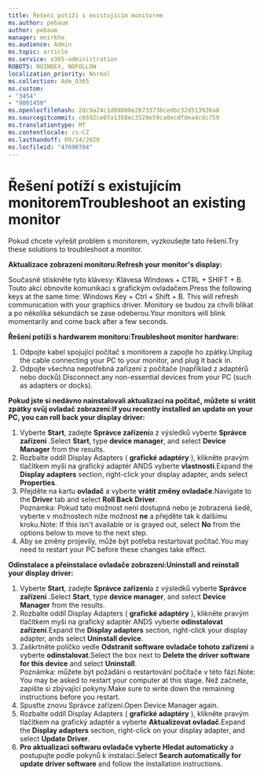 ```yaml
---
title: Řešení potíží s existujícím monitorem
ms.author: pebaum
author: pebaum
manager: mnirkhe
ms.audience: Admin
ms.topic: article
ms.service: o365-administration
ROBOTS: NOINDEX, NOFOLLOW
localization_priority: Normal
ms.collection: Adm_O365
ms.custom:
- "3454"
- "9001450"
ms.openlocfilehash: 2dc9a24c1d0d808e26733738cedbc32d513926a0
ms.sourcegitcommit: c6692ce0fa1358ec3529e59ca0ecdfdea4cdc759
ms.translationtype: MT
ms.contentlocale: cs-CZ
ms.lasthandoff: 09/14/2020
ms.locfileid: "47690704"
---
```

# <a name="troubleshoot-an-existing-monitor"></a><span data-ttu-id="d9126-102">Řešení potíží s existujícím monitorem</span><span class="sxs-lookup"><span data-stu-id="d9126-102">Troubleshoot an existing monitor</span></span>

<span data-ttu-id="d9126-103">Pokud chcete vyřešit problém s monitorem, vyzkoušejte tato řešení.</span><span class="sxs-lookup"><span data-stu-id="d9126-103">Try these solutions to troubleshoot a monitor.</span></span> 

<span data-ttu-id="d9126-104">**Aktualizace zobrazení monitoru:**</span><span class="sxs-lookup"><span data-stu-id="d9126-104">**Refresh your monitor's display:**</span></span>

<span data-ttu-id="d9126-105">Současně stiskněte tyto klávesy: Klávesa Windows + CTRL + SHIFT + B. Touto akcí obnovíte komunikaci s grafickým ovladačem.</span><span class="sxs-lookup"><span data-stu-id="d9126-105">Press the following keys at the same time: Windows Key  + Ctrl + Shift + B. This will refresh communication with your graphics driver.</span></span> <span data-ttu-id="d9126-106">Monitory se budou za chvíli blikat a po několika sekundách se zase odeberou.</span><span class="sxs-lookup"><span data-stu-id="d9126-106">Your monitors will blink momentarily and come back after a few seconds.</span></span>

<span data-ttu-id="d9126-107">**Řešení potíží s hardwarem monitoru:**</span><span class="sxs-lookup"><span data-stu-id="d9126-107">**Troubleshoot monitor hardware:**</span></span>

1. <span data-ttu-id="d9126-108">Odpojte kabel spojující počítač s monitorem a zapojte ho zpátky.</span><span class="sxs-lookup"><span data-stu-id="d9126-108">Unplug the cable connecting your PC to your monitor, and plug it back in.</span></span>
2. <span data-ttu-id="d9126-109">Odpojte všechna nepotřebná zařízení z počítače (například z adaptérů nebo docků).</span><span class="sxs-lookup"><span data-stu-id="d9126-109">Disconnect any non-essential devices from your PC (such as adapters or docks).</span></span>

<span data-ttu-id="d9126-110">**Pokud jste si nedávno nainstalovali aktualizaci na počítač, můžete si vrátit zpátky svůj ovladač zobrazení:**</span><span class="sxs-lookup"><span data-stu-id="d9126-110">**If you recently installed an update on your PC, you can roll back your display driver:**</span></span>

1. <span data-ttu-id="d9126-111">Vyberte **Start**, zadejte **Správce zařízení**a z výsledků vyberte **Správce zařízení** .</span><span class="sxs-lookup"><span data-stu-id="d9126-111">Select **Start**, type **device manager**, and select **Device Manager** from the results.</span></span>
2. <span data-ttu-id="d9126-112">Rozbalte oddíl Display Adapters ( **grafické adaptéry** ), klikněte pravým tlačítkem myši na grafický adaptér ANDS vyberte **vlastnosti**.</span><span class="sxs-lookup"><span data-stu-id="d9126-112">Expand the **Display adapters** section, right-click your display adapter, ands select **Properties**.</span></span>
3. <span data-ttu-id="d9126-113">Přejděte na kartu **ovladač** a vyberte **vrátit změny ovladače**.</span><span class="sxs-lookup"><span data-stu-id="d9126-113">Navigate to the **Driver** tab and select **Roll Back Driver**.</span></span> <br>
<span data-ttu-id="d9126-114">Poznámka: Pokud tato možnost není dostupná nebo je zobrazená šedě, vyberte v možnostech níže možnost **ne** a přejděte tak k dalšímu kroku.</span><span class="sxs-lookup"><span data-stu-id="d9126-114">Note: If this isn't available or is grayed out, select **No** from the options below to move to the next step.</span></span>
4. <span data-ttu-id="d9126-115">Aby se změny projevily, může být potřeba restartovat počítač.</span><span class="sxs-lookup"><span data-stu-id="d9126-115">You may need to restart your PC before these changes take effect.</span></span>

<span data-ttu-id="d9126-116">**Odinstalace a přeinstalace ovladače zobrazení:**</span><span class="sxs-lookup"><span data-stu-id="d9126-116">**Uninstall and reinstall your display driver:**</span></span>

1. <span data-ttu-id="d9126-117">Vyberte **Start**, zadejte **Správce zařízení**a z výsledků vyberte **Správce zařízení** .</span><span class="sxs-lookup"><span data-stu-id="d9126-117">Select **Start**, type **device manager**, and select **Device Manager** from the results.</span></span>
2. <span data-ttu-id="d9126-118">Rozbalte oddíl Display Adapters ( **grafické adaptéry** ), klikněte pravým tlačítkem myši na grafický adaptér ANDS vyberte **odinstalovat zařízení**.</span><span class="sxs-lookup"><span data-stu-id="d9126-118">Expand the **Display adapters** section, right-click your display adapter, ands select **Uninstall device**.</span></span> 
3. <span data-ttu-id="d9126-119">Zaškrtněte políčko vedle **Odstranit software ovladače tohoto zařízení** a vyberte **odinstalovat**.</span><span class="sxs-lookup"><span data-stu-id="d9126-119">Select the box next to **Delete the driver software for this device** and select **Uninstall**.</span></span><br>
<span data-ttu-id="d9126-120">Poznámka: můžete být požádáni o restartování počítače v této fázi.</span><span class="sxs-lookup"><span data-stu-id="d9126-120">Note: You may be asked to restart your computer at this stage.</span></span> <span data-ttu-id="d9126-121">Než začnete, zapište si zbývající pokyny.</span><span class="sxs-lookup"><span data-stu-id="d9126-121">Make sure to write down the remaining instructions before you restart.</span></span>
4. <span data-ttu-id="d9126-122">Spusťte znovu Správce zařízení.</span><span class="sxs-lookup"><span data-stu-id="d9126-122">Open Device Manager again.</span></span>
5. <span data-ttu-id="d9126-123">Rozbalte oddíl Display Adapters ( **grafické adaptéry** ), klikněte pravým tlačítkem na grafický adaptér a vyberte **Aktualizovat ovladač**.</span><span class="sxs-lookup"><span data-stu-id="d9126-123">Expand the **Display adapters** section, right-click on your display adapter, and select **Update Driver**.</span></span>
6. <span data-ttu-id="d9126-124">**Pro aktualizaci softwaru ovladače vyberte Hledat automaticky** a postupujte podle pokynů k instalaci.</span><span class="sxs-lookup"><span data-stu-id="d9126-124">Select **Search automatically for update driver software** and follow the installation instructions.</span></span>